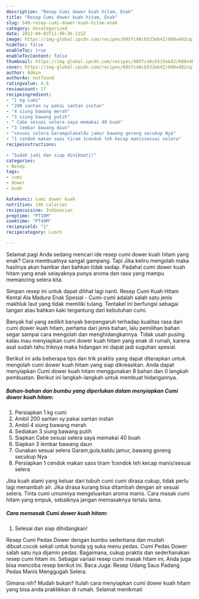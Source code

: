 ```yaml
---
description: "Resep Cumi dower kuah hitam, Enak"
title: "Resep Cumi dower kuah hitam, Enak"
slug: 549-resep-cumi-dower-kuah-hitam-enak
category: Uncategorized
date: 2022-04-03T11:49:36.115Z
image: https://img-global.cpcdn.com/recipes/605fc48cb533eb42/680x482cq70/cumi-dower-kuah-hitam-foto-resep-utama.jpg
hideToc: false
enableToc: true
enableTocContent: false
thumbnail: https://img-global.cpcdn.com/recipes/605fc48cb533eb42/680x482cq70/cumi-dower-kuah-hitam-foto-resep-utama.jpg
cover: https://img-global.cpcdn.com/recipes/605fc48cb533eb42/680x482cq70/cumi-dower-kuah-hitam-foto-resep-utama.jpg
author: Admin
authorAv: notfound
ratingvalue: 4.6
reviewcount: 17
recipeingredient:
- "1 kg cumi"
- "200 santan sy pakai santan instan"
- "4 siung bawang merah"
- "3 siung bawang putih"
- " Cabe sesuai selera saya memakai 40 buah"
- "3 lembar bawang daun"
- "sesuai selera Garamgulakaldu jamur bawang goreng secukup Nya"
- "1 cendok makan saos tiram 1cendok teh kecap manissesuai selera"
recipeinstructions:

- "Sudah jadi dan siap dinikmati!"
categories:
- Resep
tags:
- cumi
- dower
- kuah

katakunci: cumi dower kuah 
nutrition: 146 calories
recipecuisine: Indonesian
preptime: "PT10M"
cooktime: "PT40M"
recipeyield: "1"
recipecategory: Lunch

---
```



Selamat pagi Anda sedang mencari ide resep cumi dower kuah hitam yang enak? Cara membuatnya sangat gampang. Tapi Jika keliru mengolah maka hasilnya akan hambar dan bahkan tidak sedap. Padahal cumi dower kuah hitam yang enak selayaknya punya aroma dan rasa yang mampu memancing selera kita.


Simpan resep ini untuk dapat dilihat lagi nanti. Resep Cumi Kuah Hitam Kental Ala Madura Enak Spesial - Cumi-cumi adalah salah satu jenis makhluk laut yang tidak memiliki tulang. Tentakel ini berfungsi sebagai tangan atau bahkan kaki tergantung dari kebutuhan cumi.

Banyak hal yang sedikit banyak berpengaruh terhadap kualitas rasa dari cumi dower kuah hitam, pertama dari jenis bahan, lalu pemilihan bahan segar sampai cara mengolah dan menghidangkannya. Tidak usah pusing kalau mau menyiapkan cumi dower kuah hitam yang enak di rumah, karena asal sudah tahu triknya maka hidangan ini dapat jadi suguhan spesial.


Berikut ini ada beberapa tips dan trik praktis yang dapat diterapkan untuk mengolah cumi dower kuah hitam yang siap dikreasikan. Anda dapat menyiapkan Cumi dower kuah hitam menggunakan 8 bahan dan 0 langkah pembuatan. Berikut ini langkah-langkah untuk membuat hidangannya.

<!--inarticleads1-->

##### Bahan-bahan dan bumbu yang diperlukan dalam menyiapkan Cumi dower kuah hitam:

1. Persiapkan 1 kg cumi
1. Ambil 200 santan sy pakai santan instan
1. Ambil 4 siung bawang merah
1. Sediakan 3 siung bawang putih
1. Siapkan  Cabe sesuai selera saya memakai 40 buah
1. Siapkan 3 lembar bawang daun
1. Gunakan sesuai selera Garam,gula,kaldu jamur, bawang goreng secukup Nya
1. Persiapkan 1 cendok makan saos tiram 1cendok teh kecap manis/sesuai selera


Jika kuah alami yang keluar dari tubuh cumi cumi dirasa cukup, tidak perlu lagi menambah air. Jika dirasa kurang bisa ditambah dengan air sesuai selera. Tinta cumi umumnya mengeluarkan aroma manis. Cara masak cumi hitam yang empuk, sebaiknya jangan memasaknya terlalu lama. 

<!--inarticleads2-->

##### Cara memasak Cumi dower kuah hitam:


1. Selesai dan siap dihidangkan!

Resep Cumi Pedas Dower dengan bumbu sederhana dan mudah dibuat.cocok sekali untuk bunda yg suka menu pedas. Cumi Pedas Dower salah satu nya dijamin pedas. Bagaimana, cukup praktis dan sederhanakan resep cumi hitam ini. Sebagai variasi resep cumi masak hitam ini, Anda juga bisa mencoba resep berikut ini. Baca Juga: Resep Udang Saus Padang Pedas Manis Menggugah Selera. 

Gimana nih? Mudah bukan? Itulah cara menyiapkan cumi dower kuah hitam yang bisa anda praktikkan di rumah. Selamat menikmati
